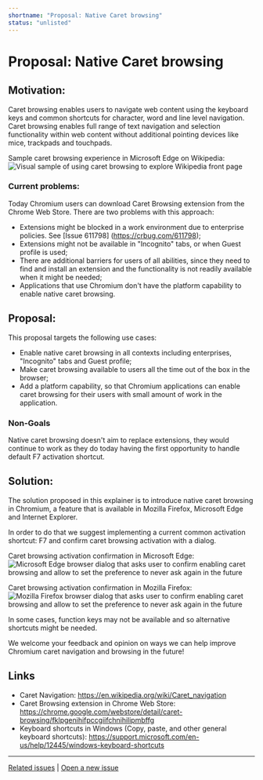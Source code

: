 ```yaml
---
shortname: "Proposal: Native Caret browsing"
status: "unlisted"
---
```


# Proposal: Native Caret browsing

## Motivation:
Caret browsing enables users to navigate web content using the keyboard keys and common shortcuts for character, word and line level navigation. Caret browsing enables full range of text navigation and selection functionality within web content without additional pointing devices like mice, trackpads and touchpads.

Sample caret browsing experience in Microsoft Edge on Wikipedia:
![Visual sample of using caret browsing to explore Wikipedia front page](CB_Example.gif)

### Current problems:
Today Chromium users can download Caret Browsing extension from the Chrome Web Store. There are two problems with this approach:

* Extensions might be blocked in a work environment due to enterprise policies. See [Issue 611798] (https://crbug.com/611798);
* Extensions might not be available in "Incognito" tabs, or when Guest profile is used;
* There are additional barriers for users of all abilities, since they need to find and install an extension and the functionality is not readily available when it might be needed;
* Applications that use Chromium don't have the platform capability to enable native caret browsing.

## Proposal:
This proposal targets the following use cases:

* Enable native caret browsing in all contexts including enterprises, "Incognito" tabs and Guest profile;
* Make caret browsing available to users all the time out of the box in the browser;
* Add a platform capability, so that Chromium applications can enable caret browsing for their users with small amount of work in the application.

### Non-Goals
Native caret browsing doesn't aim to replace extensions, they would continue to work as they do today having the first opportunity to handle default F7 activation shortcut.

## Solution:
The solution proposed in this explainer is to introduce native caret browsing in Chromium, a feature that is available in Mozilla Firefox, Microsoft Edge and Internet Explorer.

In order to do that we suggest implementing a current common activation shortcut: F7 and confirm caret browsing activation with a dialog.

Caret browsing activation confirmation in Microsoft Edge:
![Microsoft Edge browser dialog that asks user to confirm enabling caret browsing and allow to set the preference to never ask again in the future](edgeCaretBrosingPrompt.png)

Caret browsing activation confirmation in Mozilla Firefox:
![Mozilla Firefox browser dialog that asks user to confirm enabling caret browsing and allow to set the preference to never ask again in the future](firefoxCaretBrosingPrompt.png)

In some cases, function keys may not be available and so alternative shortcuts might be needed.

We welcome your feedback and opinion on ways we can help improve Chromium caret navigation and browsing in the future!


## Links

* Caret Navigation: https://en.wikipedia.org/wiki/Caret_navigation
* Caret Browsing extension in Chrome Web Store: https://chrome.google.com/webstore/detail/caret-browsing/fklpgenihifpccgiifchnihilipmbffg
* Keyboard shortcuts in Windows (Copy, paste, and other general keyboard shortcuts): https://support.microsoft.com/en-us/help/12445/windows-keyboard-shortcuts

---
[Related issues](https://github.com/MicrosoftEdge/MSEdgeExplainers/labels/Caret%20Browsing) | [Open a new issue](https://github.com/MicrosoftEdge/MSEdgeExplainers/issues/new?title=%5BCaret%20Browsing%5D)
